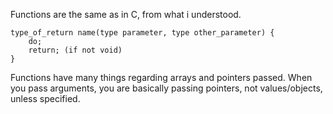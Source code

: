 Functions are the same as in C, from what i understood.

```
type_of_return name(type parameter, type other_parameter) {
	do;
	return; (if not void)
}
```

Functions have many things regarding arrays and pointers passed. When you pass arguments, you are basically passing pointers, not values/objects, unless specified.